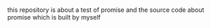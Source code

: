 ###
this repository is about a test of promise and the source code about promise which is built by myself